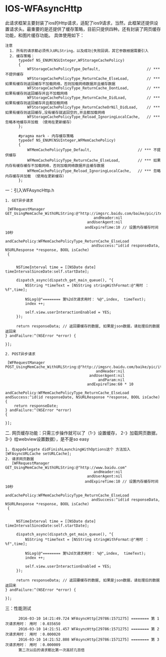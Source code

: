 # IOS-WFAsyncHttp
  
  此请求框架主要封装了ios的Http请求，适配了ios9请求，当然，此框架还提供设置请求头。最重要的是还提供了缓存策略，目前只提供四种。还有封装了网页缓存功能，和图片缓存功能。
具体使用如下：
    
    注意
      1. 所有的请求都必须传入URLString，以及成功|失败回调，其它参数根据需要引入
      2. 缓存策略：
          typedef NS_ENUM(NSUInteger,WFStorageCachePolicy)
          {
              WFStorageCachePolicyType_Default,                     // *** 不提供缓存
              WFStorageCachePolicyType_ReturnCache_ElseLoad,        // ***如果有缓存则返回缓存不加载网络，否则加载网络数据并且缓存数据
              WFStorageCachePolicyType_ReturnCache_DontLoad,        // *** 如果有缓存则返回缓存并且不加载网络
              WFStorageCachePolicyType_ReturnCache_DidLoad,         // *** 如果有缓存则返回缓存并且都加载网络
              WFStorageCachePolicyType_ReturnCacheOrNil_DidLoad,    // *** 如果有缓存则返回缓存,没有缓存就返回空的,并且都加载网络
              WFStorageCachePolicyType_Reload_IgnoringLocalCache,   // *** 忽略本地缓存并加载 （使用在更新缓存）
          };

          #pragma mark - 内存缓存策略
          typedef NS_ENUM(NSUInteger,WFMemCachePolicy)
          {
              WFMemCachePolicyType_Default,                     // *** 不提供缓存
              WFMemCachePolicyType_ReturnCache_ElseLoad,        // *** 如果内存有缓存缓存不加载网络，否则加载网络数据并且缓存数据
              WFMemCachePolicyType_Reload_IgnoringLocalCache,   // *** 忽略内存缓存并加载 （使用在更新缓存）
          };
    
一：引入WFAsyncHttp.h
  
    1. GET异步请求
    
     [WFRequestManager GET_UsingMemCache_WithURLString:@"http://imgsrc.baidu.com/baike/pic/item/b13fd4808a7d68eb9123d9a7.jpg"
                                            andHeader:nil
                                         andUserAgent:nil
                                        andExpireTime:10 // 设置内存缓存时间10秒
                                       andCachePolicy:WFMemCachePolicyType_ReturnCache_ElseLoad
                                           andSuccess:^id(id responseData, NSURLResponse *response, BOOL isCache)
     {
        
         
         NSTimeInterval time = [[NSDate date] timeIntervalSinceDate:self.startDate];
         
         dispatch_async(dispatch_get_main_queue(), ^{
             NSString *timeText = [NSString stringWithFormat:@"用时 ：%f",time];
             
             NSLog(@"======== 第%2d次请求用时： %@",index,  timeText);
             index ++;
             
             self.view.userInteractionEnabled = YES;
         });
         
         return responseData; // 返回要缓存的数据, 如果是json数据，请处理后的数据返回来
    } andFailure:^(NSError *error) {
        
    }];
  
    2. POST异步请求
   
     [WFRequestManager POST_UsingMemCache_WithURLString:@"http://imgsrc.baidu.com/baike/pic/item/b13fd4808a7d68eb9123d9a7.jpg"
                                             andHeader:nil
                                          andUserAgent:nil
                                              andParam:nil
                                         andExpireTime:60 * 10
                                        andCachePolicy:WFMemCachePolicyType_ReturnCache_ElseLoad andSuccess:^id(id responseDate, NSURLResponse *response, BOOL isCache)
    {
        return responseDate;
    } andFailure:^(NSError *error)
    {
        
    }];
    
   

二. 网页缓存功能：只需三步操作就可以了（1-》设置缓存， 2-》加载网页数据， 3-》给webview设置数据），是不是so easy

    1. 在appdelegate didFinishLaunchingWithOptions这个 方法加入 [WFAsyncURLCache setURLCache];
    2. 请求网页数据
       [WFRequestManager GET_UsingMemCache_WithURLString:@"http://www.baidu.com"
                                            andHeader:nil
                                         andUserAgent:nil
                                        andExpireTime:10 // 设置内存缓存时间10秒
                                       andCachePolicy:WFMemCachePolicyType_ReturnCache_ElseLoad
                                           andSuccess:^id(id responseData, NSURLResponse *response, BOOL isCache)
     {
        
         
         NSTimeInterval time = [[NSDate date] timeIntervalSinceDate:self.startDate];
         
         dispatch_async(dispatch_get_main_queue(), ^{
             NSString *timeText = [NSString stringWithFormat:@"用时 ：%f",time];
             
             NSLog(@"======== 第%2d次请求用时： %@",index,  timeText);
             index ++;
             
             self.view.userInteractionEnabled = YES;
         });
         
         return responseData; // 返回要缓存的数据, 如果是json数据，请处理后的数据返回来
    } andFailure:^(NSError *error) {
        
    }];
    
三：性能测试

          2016-03-10 14:21:49.724 WFAsyncHttp[29786:1571275] ======== 第 1次请求用时： 用时 ：0.035650
          2016-03-10 14:21:51.457 WFAsyncHttp[29786:1571275] ======== 第 2次请求用时： 用时 ：0.000020
          2016-03-10 14:21:52.808 WFAsyncHttp[29786:1571275] ======== 第 3次请求用时： 用时 ：0.000009
          第二次以后的请求都比第一次高好几百倍

    

